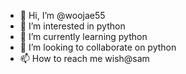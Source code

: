 - 👋 Hi, I’m @woojae55
- 👀 I’m interested in python 
- 🌱 I’m currently learning python
- 💞️ I’m looking to collaborate on python
- 📫 How to reach me wish@sam

<!---
woojae55/woojae55 is a ✨ special ✨ repository because its `README.md` (this file) appears on your GitHub profile.
You can click the Preview link to take a look at your changes.
--->
